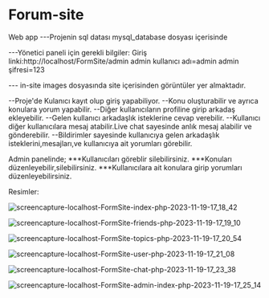 # Forum-site
Web app
---Projenin sql datası mysql_database dosyası içerisinde

---Yönetici paneli için gerekli bilgiler:
Giriş linki:http://localhost/FormSite/admin
   admin kullanıcı adı=admin
   admin şifresi=123

--- in-site images dosyasında site içerisinden görüntüler yer almaktadır.



--Proje'de Kulanıcı kayıt olup giriş yapabiliyor.
--Konu oluşturabilir ve ayrıca konulara yorum yapabilir.
--Diğer kullanıcıların profiline girip arkadaş ekleyebilir.
--Gelen kullanıcı arkadaşlık isteklerine cevap verebilir.
--Kullanıcı diğer kullanıcılara mesaj atabilir.Live chat sayesinde anlık mesaj alabilir ve gönderebilir.
--Bildirimler sayesinde kullanıcıya gelen arkadaşlık isteklerini,mesajları,ve kullanıcıya ait yorumları görebilir.


Admin panelinde;
***Kullanıcıları göreblir silebilirsiniz.
***Konuları düzenleyebilir,silebilirsiniz.
***Kullanıcılara ait konulara girip yorumları düzenleyebilirsiniz.



Resimler:

![screencapture-localhost-FormSite-index-php-2023-11-19-17_18_42](https://github.com/serhatsahin28/Forum-site/assets/95092280/8bacd7a9-e2aa-4d44-970e-f0343effe1d3)


![screencapture-localhost-FormSite-friends-php-2023-11-19-17_19_10](https://github.com/serhatsahin28/Forum-site/assets/95092280/e2ba7b4f-b0ad-44ac-b3e4-92ff8e6bf1a5)


![screencapture-localhost-FormSite-topics-php-2023-11-19-17_20_54](https://github.com/serhatsahin28/Forum-site/assets/95092280/5a82196f-b277-45e3-9870-dc8e24c75842)


![screencapture-localhost-FormSite-user-php-2023-11-19-17_21_08](https://github.com/serhatsahin28/Forum-site/assets/95092280/353945da-78ce-4eef-a8fc-67fda698d307)



![screencapture-localhost-FormSite-chat-php-2023-11-19-17_23_38](https://github.com/serhatsahin28/Forum-site/assets/95092280/e40eedcb-9319-470c-92bd-2db1fb56b503)



![screencapture-localhost-FormSite-admin-index-php-2023-11-19-17_25_14](https://github.com/serhatsahin28/Forum-site/assets/95092280/c1dc41e4-7d77-413d-9cca-e600c14abc94)


